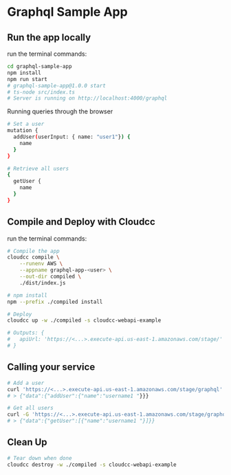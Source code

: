 # Graphql Sample App

## Run the app locally

run the terminal commands:
```sh
cd graphql-sample-app
npm install
npm run start
# graphql-sample-app@1.0.0 start
# ts-node src/index.ts
# Server is running on http://localhost:4000/graphql
```

Running queries through the browser
```sh
# Set a user 
mutation {
  addUser(userInput: { name: "user1"}) {
    name
  }
}

# Retrieve all users
{
  getUser {
    name
  }
}
```

## Compile and Deploy with Cloudcc

run the terminal commands:
```sh
# Compile the app
cloudcc compile \
    --runenv AWS \
    --appname graphql-app-<user> \
    --out-dir compiled \
    ./dist/index.js

# npm install
npm --prefix ./compiled install

# Deploy
cloudcc up -w ./compiled -s cloudcc-webapi-example

# Outputs: {
#   apiUrl: 'https://<...>.execute-api.us-east-1.amazonaws.com/stage/'
# }

```
## Calling your service

```sh
# Add a user 
curl 'https://<...>.execute-api.us-east-1.amazonaws.com/stage/graphql' -X POST -H 'content-type: application/json' --data '{"query": "mutation {addUser(userInput: { name: \"username1 \"}) {name}}"}'
# > {"data":{"addUser":{"name":"username1 "}}}

# Get all users
curl -G 'https://<...>.execute-api.us-east-1.amazonaws.com/stage/graphql' --data-urlencode 'query={getUser {name}}'
# > {"data":{"getUser":[{"name":"username1 "}]}}
```

## Clean Up
```sh
# Tear down when done
cloudcc destroy -w ./compiled -s cloudcc-webapi-example
```